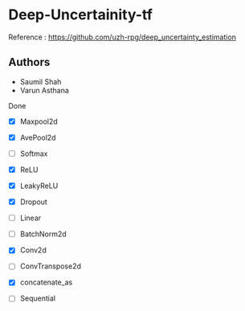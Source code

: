 # Deep-Uncertainity-tf

Reference : https://github.com/uzh-rpg/deep_uncertainty_estimation

## Authors
- Saumil Shah
- Varun Asthana

Done 
- [x] Maxpool2d
- [x] AvePool2d
- [ ] Softmax
- [x] ReLU
- [x] LeakyReLU
- [x] Dropout
- [ ] Linear
- [ ] BatchNorm2d
- [x] Conv2d
- [ ] ConvTranspose2d
- [x] concatenate_as
- [ ] Sequential

